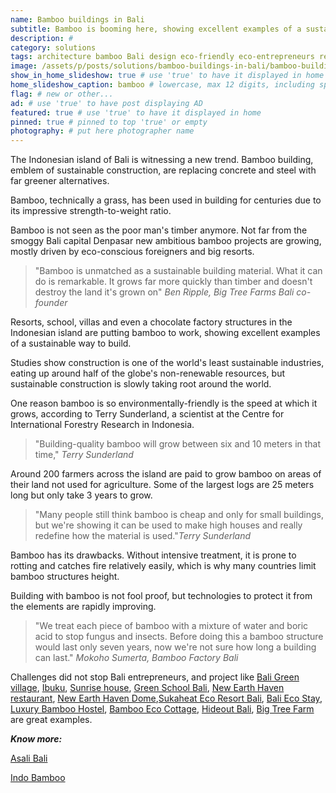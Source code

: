 ```yaml
---
name: Bamboo buildings in Bali
subtitle: Bamboo is booming here, showing excellent examples of a sustainable way to build.
description: #
category: solutions
tags: architecture bamboo Bali design eco-friendly eco-entrepreneurs recycle hydro-power Indonesia learning permaculture sustainable-construction  
image: /assets/p/posts/solutions/bamboo-buildings-in-bali/bamboo-buildings-in-bali.jpg
show_in_home_slideshow: true # use 'true' to have it displayed in home slideshow
home_slideshow_caption: bamboo # lowercase, max 12 digits, including spaces
flag: # new or other...
ad: # use 'true' to have post displaying AD
featured: true # use 'true' to have it displayed in home
pinned: true # pinned to top 'true' or empty
photography: # put here photographer name
---
```

The Indonesian island of Bali is witnessing a new trend. Bamboo building, emblem of sustainable construction, are replacing concrete and steel with far greener alternatives.

Bamboo, technically a grass, has been used in building for centuries due to its impressive strength-to-weight ratio.

Bamboo is not seen as the poor man's timber anymore. Not far from the smoggy Bali capital Denpasar new ambitious bamboo projects are growing, mostly driven by eco-conscious foreigners and big resorts.

>"Bamboo is unmatched as a sustainable building material. What it can do is remarkable. It grows far more quickly than timber and doesn't destroy the land it's grown on" _Ben Ripple, Big Tree Farms Bali co-founder_

Resorts, school, villas and even a chocolate factory structures in the Indonesian island are putting bamboo to work, showing excellent examples of a sustainable way to build.

Studies show construction is one of the world's least sustainable industries, eating up around half of the globe's non-renewable resources, but sustainable construction is slowly taking root around the world.

One reason bamboo is so environmentally-friendly is the speed at which it grows, according to Terry Sunderland, a scientist at the Centre for International Forestry Research in Indonesia.

>"Building-quality bamboo will grow between six and 10 meters in that time," _Terry Sunderland_

Around 200 farmers across the island are paid to grow bamboo on areas of their land not used for agriculture. Some of the largest logs are 25 meters long but only take 3 years to grow.

>"Many people still think bamboo is cheap and only for small buildings, but we're showing it can be used to make high houses and really redefine how the material is used."_Terry Sunderland_

Bamboo has its drawbacks. Without intensive treatment, it is prone to rotting and catches fire relatively easily, which is why many countries limit bamboo structures height.

Building with bamboo is not fool proof, but technologies to protect it from the elements are rapidly improving.

>"We treat each piece of bamboo with a mixture of water and boric acid to stop fungus and insects. Before doing this a bamboo structure would last only seven years, now we're not sure how long a building can last." _Mokoho Sumerta, Bamboo Factory Bali_


Challenges did not stop Bali entrepreneurs, and project like [Bali Green village](http://greenvillagebali.com/), [Ibuku](http://ibuku.com/), [Sunrise house](https://www.airbnb.co.uk/rooms/798483), [Green School Bali](https://www.greenschool.org/), [New Earth Haven restaurant](https://newearthhaven.com/), [New Earth Haven Dome](https://newearthhaven.com/crystal-dome-amethyst/),[Sukaheat Eco Resort Bali](https://architizer.com/projects/small-bamboo-hall-sukaheat-bali/), [Bali Eco Stay](https://www.baliecostay.com/), [Luxury Bamboo Hostel](https://goo.gl/maps/ooVYYDZLZER2), [Bamboo Eco Cottage](https://goo.gl/maps/Q2Etagk5ZfT2), [Hideout Bali](https://goo.gl/maps/GeuV1tMTTRJ2), [Big Tree Farm](https://bigtreefarms.com/blogs/news/tour-our-bamboo-factory) are great examples.


**_Know more:_**


[Asali Bali](http://www.bamboobali.asia/)

[Indo Bamboo](http://indobamboo.com/bamboo/)
